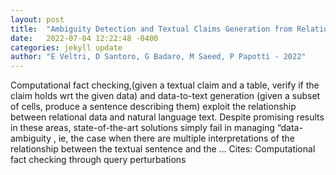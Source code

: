 ```yaml
---
layout: post
title:  "Ambiguity Detection and Textual Claims Generation from Relational Data"
date:   2022-07-04 12:22:48 -0400
categories: jekyll update
author: "E Veltri, D Santoro, G Badaro, M Saeed, P Papotti - 2022"
---
```

Computational fact checking,(given a textual claim and a table, verify if the claim holds wrt the given data) and data-to-text generation (given a subset of cells, produce a sentence describing them) exploit the relationship between relational data and natural language text. Despite promising results in these areas, state-of-the-art solutions simply fail in managing “data-ambiguity , ie, the case when there are multiple interpretations of the relationship between the textual sentence and the …
Cites: ‪Computational fact checking through query perturbations‬  